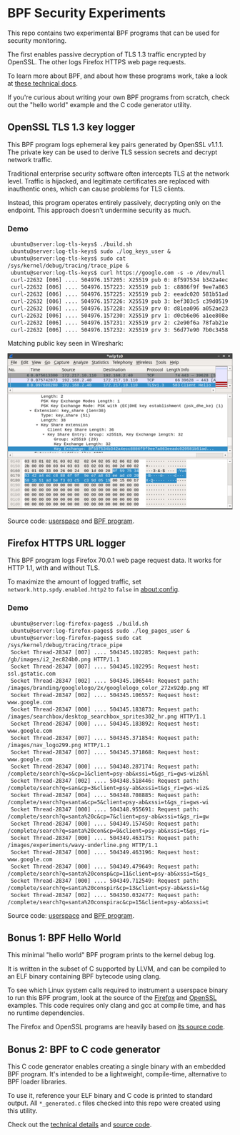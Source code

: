 # BPF Security Experiments

This repo contains two experimental BPF programs that can be used for security monitoring.

The first enables passive decryption of TLS 1.3 traffic encrypted by OpenSSL. The other logs Firefox HTTPS web page
requests.

To learn more about BPF, and about how these programs work, take a look at
[these technical docs](https://github.com/mphi-rc/bpf-security-experiments/blob/master/background.md).

If you're curious about writing your own BPF programs from scratch, check out the "hello world" example and the C
code generator utility.

## OpenSSL TLS 1.3 key logger

This BPF program logs ephemeral key pairs generated by OpenSSL v1.1.1. The private key can be used to derive TLS
session secrets and decrypt network traffic.

Traditional enterprise security software often intercepts TLS at the network level. Traffic is hijacked, and
legitimate certificates are replaced with inauthentic ones, which can cause problems for TLS clients.

Instead, this program operates entirely passively, decrypting only on the endpoint. This approach doesn't undermine
security as much.

### Demo

     ubuntu@server:log-tls-keys$ ./build.sh 
     ubuntu@server:log-tls-keys$ sudo ./log_keys_user &
     ubuntu@server:log-tls-keys$ sudo cat /sys/kernel/debug/tracing/trace_pipe &
     ubuntu@server:log-tls-keys$ curl https://google.com -s -o /dev/null
     curl-22632 [006] .... 504976.157205: X25519 pub 0: 8f597534 b342a4ec
     curl-22632 [006] .... 504976.157223: X25519 pub 1: c8886f9f 9ee7a863
     curl-22632 [006] .... 504976.157225: X25519 pub 2: eeadc020 581b51ad
     curl-22632 [006] .... 504976.157226: X25519 pub 3: bef303c5 c39d0519
     curl-22632 [006] .... 504976.157228: X25519 prv 0: d81ea096 a052ae23
     curl-22632 [006] .... 504976.157230: X25519 prv 1: d0cb6e06 a1ee808e
     curl-22632 [006] .... 504976.157231: X25519 prv 2: c2e90f6a 78fab21e
     curl-22632 [006] .... 504976.157232: X25519 prv 3: 56d77e90 7b0c3458

Matching public key seen in Wireshark:

![Wireshark TLS public key screenshot](/wireshark-tls.png)

Source code: [userspace](https://github.com/mphi-rc/bpf-security-experiments/blob/master/log-tls-keys/log_keys_user.c)
and [BPF program](https://github.com/mphi-rc/bpf-security-experiments/blob/master/log-tls-keys/log_keys_kernel.c).

## Firefox HTTPS URL logger

This BPF program logs Firefox 70.0.1 web page request data. It works for HTTP 1.1, with and without TLS.

To maximize the amount of logged traffic, set `network.http.spdy.enabled.http2` to `false` in
[about:config](about:config).

### Demo

     ubuntu@server:log-firefox-pages$ ./build.sh 
     ubuntu@server:log-firefox-pages$ sudo ./log_pages_user &
     ubuntu@server:log-firefox-pages$ sudo cat /sys/kernel/debug/tracing/trace_pipe
     Socket Thread-28347 [007] .... 504345.102285: Request path: /gb/images/i2_2ec824b0.png HTTP/1.1
     Socket Thread-28347 [007] .... 504345.102295: Request host: ssl.gstatic.com
     Socket Thread-28347 [002] .... 504345.106544: Request path: /images/branding/googlelogo/2x/googlelogo_color_272x92dp.png HT
     Socket Thread-28347 [002] .... 504345.106557: Request host: www.google.com
     Socket Thread-28347 [000] .... 504345.183873: Request path: /images/searchbox/desktop_searchbox_sprites302_hr.png HTTP/1.1
     Socket Thread-28347 [000] .... 504345.183892: Request host: www.google.com
     Socket Thread-28347 [007] .... 504345.371854: Request path: /images/nav_logo299.png HTTP/1.1
     Socket Thread-28347 [007] .... 504345.371868: Request host: www.google.com
     Socket Thread-28347 [000] .... 504348.287174: Request path: /complete/search?q=s&cp=1&client=psy-ab&xssi=t&gs_ri=gws-wiz&hl
     Socket Thread-28347 [002] .... 504348.518446: Request path: /complete/search?q=san&cp=3&client=psy-ab&xssi=t&gs_ri=gws-wiz&
     Socket Thread-28347 [004] .... 504348.708885: Request path: /complete/search?q=santa&cp=5&client=psy-ab&xssi=t&gs_ri=gws-wi
     Socket Thread-28347 [000] .... 504348.955691: Request path: /complete/search?q=santa%20c&cp=7&client=psy-ab&xssi=t&gs_ri=gw
     Socket Thread-28347 [000] .... 504349.157450: Request path: /complete/search?q=santa%20con&cp=9&client=psy-ab&xssi=t&gs_ri=
     Socket Thread-28347 [000] .... 504349.463175: Request path: /images/experiments/wavy-underline.png HTTP/1.1
     Socket Thread-28347 [000] .... 504349.463196: Request host: www.google.com
     Socket Thread-28347 [000] .... 504349.479649: Request path: /complete/search?q=santa%20consp&cp=11&client=psy-ab&xssi=t&gs_
     Socket Thread-28347 [000] .... 504349.712549: Request path: /complete/search?q=santa%20conspir&cp=13&client=psy-ab&xssi=t&g
     Socket Thread-28347 [002] .... 504350.032477: Request path: /complete/search?q=santa%20conspirac&cp=15&client=psy-ab&xssi=t

Source code: [userspace](https://github.com/mphi-rc/bpf-security-experiments/blob/master/log-firefox-pages/log_pages_user.c)
and [BPF program](https://github.com/mphi-rc/bpf-security-experiments/blob/master/log-firefox-pages/log_pages_kernel.c).

## Bonus 1: BPF Hello World

This minimal "hello world" BPF program prints to the kernel debug log.

It is written in the subset of C supported by LLVM, and can be compiled to an ELF binary containing BPF bytecode
using clang.

To see which Linux system calls required to instrument a userspace binary to run this BPF program, look at the source
of the [Firefox](https://github.com/mphi-rc/bpf-security-experiments/blob/master/log-firefox-pages/log_pages_user.c) and
[OpenSSL](https://github.com/mphi-rc/bpf-security-experiments/blob/master/log-tls-keys/log_keys_user.c) examples. This
code requires only clang and gcc at compile time, and has no runtime dependencies.

The Firefox and OpenSSL programs are heavily based on [its source code](https://github.com/mphi-rc/bpf-security-experiments/blob/master/hello-world/hello_world_kernel.c).

## Bonus 2: BPF to C code generator

This C code generator enables creating a single binary with an embedded BPF program. It's intended to be a
lightweight, compile-time, alternative to BPF loader libraries. 

To use it, reference your ELF binary and C code is printed to standard output. All `*_generated.c` files checked into
this repo were created using this utility.

Check out the [technical details](https://github.com/mphi-rc/bpf-security-experiments/blob/master/background.md) and
[source code](https://github.com/mphi-rc/bpf-security-experiments/blob/master/generate.c).
